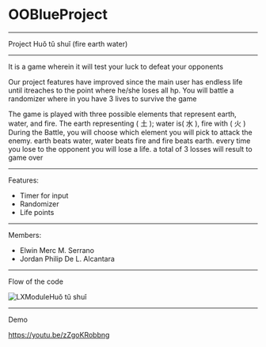 # OOBlueProject
- - - -
Project Huǒ tǔ shuǐ (fire earth water)
- - - -
It is a game wherein it will test your luck to defeat your opponents

Our project features have improved since the main user has endless life until itreaches to the point where he/she loses all hp.
You will battle a randomizer where in you have 3 lives to survive the game

The game is played with three possible elements that represent earth, water, and fire. The earth representing ( 土 ); water is( 水 ), fire with ( 火 )
During the Battle, you will choose which element you will pick to attack the enemy. earth beats water, water beats fire and fire beats earth. every time you lose to the opponent you will lose a life. a total of 3 losses will result to game over
- - - -
Features:
* Timer for input
* Randomizer
* Life points
- - - -
Members:
* Elwin Merc M. Serrano 
* Jordan Philip De L. Alcantara
- - - -
Flow of the code

![LXModuleHuǒ tǔ shuǐ](https://user-images.githubusercontent.com/74744982/145932160-f1c34f89-744a-45db-a7bc-e622d40594a3.png)

- - - -
Demo

https://youtu.be/zZgoKRobbng
